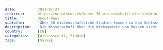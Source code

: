```yaml
---
date:          2021-07-27
redirect:      https://uncutnews.ch/ueber-50-wissenschaftliche-studien-kommen-zu-dem-schluss-dass-masken-die-ausbreitung-von-krankheiten-nicht-verhindern/
title:         Uncut-News
subtitle:      'Über 50 wissenschaftliche Studien kommen zu dem Schluss, dass Masken die Ausbreitung von Krankheiten nicht verhindern'
description:   'Die Wissenschaft über die Wirksamkeit von Masken steht fest und das schon seit sehr langer Zeit. Die überwiegende Mehrheit der jahrzehntelangen wissenschaftlichen Forschung zur Wirksamkeit von Masken zeigt, dass sie die Ausbreitung von Atemwegserkrankungen nicht verhindern. Warum wird dann immer wieder behauptet, dass sie es doch tun? Eine relativ aktuelle Studie aus Dänemark mit einer […]'
country:       [CH]
categories:    [Wissenscahft, Studie]
tags:          [maske]
---
```

